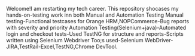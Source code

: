 Welcome!I am restarting my tech career. This repository shocases my hands-on-testing work inn both Manual and Automation Testing
Manual testing-Functional testcases for Orange HRM,NOPCommerce-Bug reports with severity and priority
Automation Testing(Selenium+java)-Automated login and checkout tests-Used TestNG for structure and reports-Scripts written using Selenium Webdriver
Too;s used-Selenium WebDriver-JIRA,TestRail-Excel,TestNG,Chrome DevTool.
